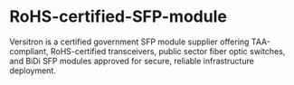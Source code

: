 # RoHS-certified-SFP-module
Versitron is a certified government SFP module supplier offering TAA-compliant, RoHS-certified transceivers, public sector fiber optic switches, and BiDi SFP modules approved for secure, reliable infrastructure deployment.
